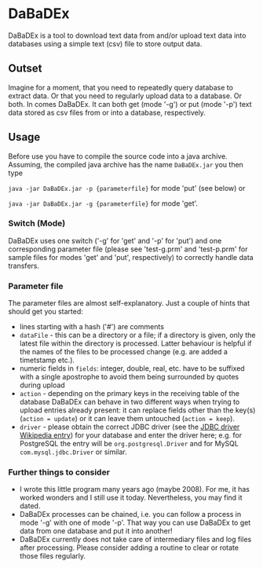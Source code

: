 # DaBaDEx

DaBaDEx is a tool to download text data from and/or upload text data into databases using a simple text (csv) file to store output data.

## Outset

Imagine for a moment, that you need to repeatedly query database to extract data. Or that you need to regularly upload data to a database.
Or both. In comes DaBaDEx. It can both get (mode '-g') or put (mode '-p') text data stored as csv files from or into a database, respectively.

## Usage

Before use you have to compile the source code into a java archive. Assuming, the compiled java archive has the name `DaBaDEx.jar` you then type

`java -jar DaBaDEx.jar -p {parameterfile}` for mode 'put' (see below) or

`java -jar DaBaDEx.jar -g {parameterfile}` for mode 'get'.

### Switch (Mode)

DaBaDEx uses one switch ('-g' for 'get' and '-p' for 'put') and one corresponding parameter file (please see 'test-g.prm' and 'test-p.prm' for sample files for modes 'get' and 'put', respectively) to correctly handle data transfers. 

### Parameter file

The parameter files are almost self-explanatory. Just a couple of hints that should get you started:

  * lines starting with a hash ('#') are comments
  * `dataFile` - this can be a directory or a file; if a directory is given, only the latest file within the directory is processed. Latter behaviour is helpful if the names of the files to be processed change (e.g. are added a timetstamp etc.).
  * numeric fields in `fields`: integer, double, real, etc. have to be suffixed with a single apostrophe to avoid them being surrounded by quotes during upload
  * `action` - depending on the primary keys in the receiving table of the database DaBaDEx can behave in two different ways when trying to upload entries already present: it can replace fields other than the key(s) (`action = update`) or it can leave them untouched (`action = keep`).
  * `driver` - please obtain the correct JDBC driver (see the [JDBC driver Wikipedia entry](https://en.wikipedia.org/wiki/JDBC_driver)) for your database and enter the driver here; e.g. for PostgreSQL the entry will be `org.postgresql.Driver` and for MySQL `com.mysql.jdbc.Driver` or similar.  
  
### Further things to consider

  * I wrote this little program many years ago (maybe 2008). For me, it has worked wonders and I still use it today. Nevertheless, you may find it dated.
  * DaBaDEx processes can be chained, i.e. you can follow a process in mode '-g' with one of mode '-p'. That way you can use DaBaDEx to get data from one database and put it into another!
  * DaBaDEx currently does not take care of intermediary files and log files after processing. Please consider adding a routine to clear or rotate those files regularly.

